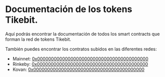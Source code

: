 # Documentación de los tokens Tikebit.
Aquí podrás encontrar la documentación de todos los smart contracts que forman la red de tokens Tikebit. 


También puedes encontrar los contratos subidos en las diferentes redes:


- Mainnet: [0x0000000000000000000000000000000000000000](https://etherscan.io/address/0x0000000000000000000000000000000000000000)
- Rinkeby: [0x0000000000000000000000000000000000000000](https://etherscan.io/address/0x0000000000000000000000000000000000000000)
- Kovan: [0x0000000000000000000000000000000000000000](https://etherscan.io/address/0x0000000000000000000000000000000000000000)
